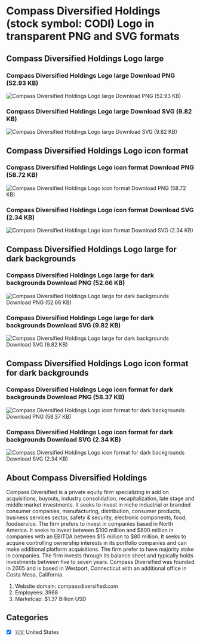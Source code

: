 # Compass Diversified Holdings (stock symbol: CODI) Logo in transparent PNG and SVG formats

## Compass Diversified Holdings Logo large

### Compass Diversified Holdings Logo large Download PNG (52.93 KB)

![Compass Diversified Holdings Logo large Download PNG (52.93 KB)](/img/orig/CODI_BIG-731dddba.png)

### Compass Diversified Holdings Logo large Download SVG (9.82 KB)

![Compass Diversified Holdings Logo large Download SVG (9.82 KB)](/img/orig/CODI_BIG-432cf07f.svg)

## Compass Diversified Holdings Logo icon format

### Compass Diversified Holdings Logo icon format Download PNG (58.72 KB)

![Compass Diversified Holdings Logo icon format Download PNG (58.72 KB)](/img/orig/CODI-611fc91e.png)

### Compass Diversified Holdings Logo icon format Download SVG (2.34 KB)

![Compass Diversified Holdings Logo icon format Download SVG (2.34 KB)](/img/orig/CODI-5dcdd977.svg)

## Compass Diversified Holdings Logo large for dark backgrounds

### Compass Diversified Holdings Logo large for dark backgrounds Download PNG (52.66 KB)

![Compass Diversified Holdings Logo large for dark backgrounds Download PNG (52.66 KB)](/img/orig/CODI_BIG.D-8847aa87.png)

### Compass Diversified Holdings Logo large for dark backgrounds Download SVG (9.82 KB)

![Compass Diversified Holdings Logo large for dark backgrounds Download SVG (9.82 KB)](/img/orig/CODI_BIG.D-bf503acb.svg)

## Compass Diversified Holdings Logo icon format for dark backgrounds

### Compass Diversified Holdings Logo icon format for dark backgrounds Download PNG (58.37 KB)

![Compass Diversified Holdings Logo icon format for dark backgrounds Download PNG (58.37 KB)](/img/orig/CODI.D-cd16a420.png)

### Compass Diversified Holdings Logo icon format for dark backgrounds Download SVG (2.34 KB)

![Compass Diversified Holdings Logo icon format for dark backgrounds Download SVG (2.34 KB)](/img/orig/CODI.D-249af0a3.svg)

## About Compass Diversified Holdings

Compass Diversified is a private equity firm specializing in add on acquisitions, buyouts, industry consolidation, recapitalization, late stage and middle market investments. It seeks to invest in niche industrial or branded consumer companies, manufacturing, distribution, consumer products, business services sector, safety & security, electronic components, food, foodservice. The firm prefers to invest in companies based in North America. It seeks to invest between $100 million and $800 million in companies with an EBITDA between $15 million to $80 million. It seeks to acquire controlling ownership interests in its portfolio companies and can make additional platform acquisitions. The firm prefer to have majority stake in companies. The firm invests through its balance sheet and typically holds investments between five to seven years. Compass Diversified was founded in 2005 and is based in Westport, Connecticut with an additional office in Costa Mesa, California.

1. Website domain: compassdiversified.com
2. Employees: 3968
3. Marketcap: $1.37 Billion USD


## Categories
- [x] 🇺🇸 United States
